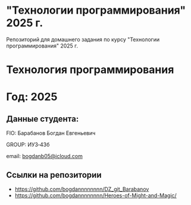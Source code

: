 # "Технологии программирования" 2025 г.
Репозиторий для домашнего задания по курсу "Технологии программирования" 2025 г.

# Технология программирования
# Год: 2025

## Данные студента:

FIO: Барабанов Богдан Евгеньевич

GROUP: ИУ3‑43б

email: bogdanb05@icloud.com

## Ссылки на репозитории



- https://github.com/bogdannnnnnnn/DZ_git_Barabanov
- https://github.com/bogdannnnnnnn/Heroes-of-Might-and-Magic/

